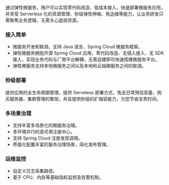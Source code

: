 通过弹性微服务，用户可以实现零代码改造、低成本接入，快速部署微服务应用，并享受 Serverless 化的资源管理、秒级弹性伸缩、免运维等能力，让业务研发只需聚焦业务逻辑，无需关心底层资源。


### 接入简单

- 微服务开发和联调，支持 Java 语言、Spring Cloud 微服务框架。
- 弹性微服务拥抱开源 Spring Cloud 应用，零代码改造、无侵入接入、无 SDK 接入，实现业务代码与厂商平台解耦，无需自建即可快速搭建微服务平台。
- 弹性微服务支持本地微服务之间以及本地和云端微服务之间的联调。


### 秒级部署

提供应用的全生命周期管理，提供 Serveless 部署方式，免去日常预估容量、购买服务器、集群管理的繁琐，并且提供秒级的扩缩容能力，为您节省宝贵时间。


### 多场景治理

- 支持丰富多场景化的微服务治理。
- 多环境并行的高可用注册中心。
- 支持 Spring Cloud 注册发现调用。
- 界面化配置丰富的服务治理场景，简化发布管理。


### 运维监控

- 自定义日志采集路径。
- 基于 CPU、内存等基础指标监控及告警机制。
